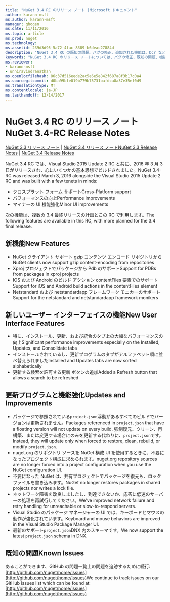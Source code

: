 ```yaml
---
title: "NuGet 3.4 RC のリリース ノート |Microsoft ドキュメント"
author: karann-msft
ms.author: karann-msft
manager: ghogen
ms.date: 11/11/2016
ms.topic: article
ms.prod: nuget
ms.technology: 
ms.assetid: 239d3d95-5a72-4fac-8389-b6deac27884d
description: "NuGet 3.4 RC の既知の問題、バグの修正、追加された機能は、Dcr などのリリース ノートします。"
keywords: "NuGet 3.4 RC のリリース ノートについては、バグの修正、既知の問題、機能、Dcr を追加します。"
ms.reviewer:
- karann-msft
- unniravindranathan
ms.openlocfilehash: 86c37d516eede2ac5e6e5e842f687a8f3b17c0a4
ms.sourcegitcommit: d0ba99bfe019b779b75731bafdca8a37e35ef0d9
ms.translationtype: MT
ms.contentlocale: ja-JP
ms.lasthandoff: 12/14/2017
---
```

# <a name="nuget-34-rc-release-notes"></a><span data-ttu-id="869ec-104">NuGet 3.4 RC のリリース ノート</span><span class="sxs-lookup"><span data-stu-id="869ec-104">NuGet 3.4-RC Release Notes</span></span>

<span data-ttu-id="869ec-105">[NuGet 3.3 リリース ノート](../release-notes/nuget-3.3.md) | [NuGet 3.4 リリース ノート](../release-notes/nuget-3.4.md)</span><span class="sxs-lookup"><span data-stu-id="869ec-105">[NuGet 3.3 Release Notes](../release-notes/nuget-3.3.md) | [NuGet 3.4 Release Notes](../release-notes/nuget-3.4.md)</span></span>

<span data-ttu-id="869ec-106">NuGet 3.4 RC では、Visual Studio 2015 Update 2 RC と共に、2016 年 3 月 3日がリリースされ、心にいくつかの基本思想でビルドされました。</span><span class="sxs-lookup"><span data-stu-id="869ec-106">NuGet 3.4-RC was released March 3, 2016 alongside the Visual Studio 2015 Update 2 RC and was built with a few tenets in minds:</span></span>

*  <span data-ttu-id="869ec-107">クロスプラット フォーム サポート</span><span class="sxs-lookup"><span data-stu-id="869ec-107">Cross-Platform support</span></span>
*  <span data-ttu-id="869ec-108">パフォーマンスの向上</span><span class="sxs-lookup"><span data-stu-id="869ec-108">Performance improvements</span></span>
*  <span data-ttu-id="869ec-109">マイナーの UI 機能強化</span><span class="sxs-lookup"><span data-stu-id="869ec-109">Minor UI improvements</span></span>

<span data-ttu-id="869ec-110">次の機能は、複数の 3.4 最終リリースの計画とこの RC で利用します。</span><span class="sxs-lookup"><span data-stu-id="869ec-110">The following features are available in this RC, with more planned for the 3.4 final release.</span></span>

## <a name="new-features"></a><span data-ttu-id="869ec-111">新機能</span><span class="sxs-lookup"><span data-stu-id="869ec-111">New Features</span></span>

* <span data-ttu-id="869ec-112">NuGet クライアント サポート gzip コンテンツ エンコード リポジトリから</span><span class="sxs-lookup"><span data-stu-id="869ec-112">NuGet clients now support gzip content-encoding from repositories</span></span>
* <span data-ttu-id="869ec-113">Xproj プロジェクトでパッケージから Pdb のサポート</span><span class="sxs-lookup"><span data-stu-id="869ec-113">Support for PDBs from packages in xproj projects</span></span>
* <span data-ttu-id="869ec-114">IOS および Android のビルド アクション contentFiles 要素でのサポート</span><span class="sxs-lookup"><span data-stu-id="869ec-114">Support for iOS and Android build actions in the contentFiles element</span></span>
* <span data-ttu-id="869ec-115">Netstandard および netstandardapp フレームワーク モニカーのサポート</span><span class="sxs-lookup"><span data-stu-id="869ec-115">Support for the netstandard and netstandardapp framework monikers</span></span>

## <a name="new-user-interface-features"></a><span data-ttu-id="869ec-116">新しいユーザー インターフェイスの機能</span><span class="sxs-lookup"><span data-stu-id="869ec-116">New User Interface Features</span></span>

* <span data-ttu-id="869ec-117">特に、インストール、更新、および統合のタブ上の大幅なパフォーマンスの向上</span><span class="sxs-lookup"><span data-stu-id="869ec-117">Significant performance improvements especially on the Installed, Updates, and Consolidate tabs</span></span>
* <span data-ttu-id="869ec-118">インストールされているし、更新プログラムのタブがアルファベット順に並べ替えられました</span><span class="sxs-lookup"><span data-stu-id="869ec-118">Installed and Updates tabs are now sorted alphabetically</span></span>
* <span data-ttu-id="869ec-119">更新する検索を許可する更新 ボタンの追加</span><span class="sxs-lookup"><span data-stu-id="869ec-119">Added a Refresh button that allows a search to be refreshed</span></span>

## <a name="updates-and-improvements"></a><span data-ttu-id="869ec-120">更新プログラムと機能強化</span><span class="sxs-lookup"><span data-stu-id="869ec-120">Updates and Improvements</span></span>

* <span data-ttu-id="869ec-121">パッケージで参照されている`project.json`浮動があるすべてのビルドでバージョンは更新されません。</span><span class="sxs-lookup"><span data-stu-id="869ec-121">Packages referenced in `project.json` that have a floating version will not update on every build.</span></span> <span data-ttu-id="869ec-122">強制復元、クリーン、再構築、または変更する場合にのみを更新する代わりに、`project.json`です。</span><span class="sxs-lookup"><span data-stu-id="869ec-122">Instead, they will update only when forced to restore, clean, rebuild, or modify `project.json`.</span></span>
* <span data-ttu-id="869ec-123">nuget.org のリポジトリ ソースを NuGet 構成 UI を使用するときに、不要になったプロジェクト構成に求められます。</span><span class="sxs-lookup"><span data-stu-id="869ec-123">nuget.org repository sources are no longer forced into a project configuration when you use the NuGet configuration UI.</span></span>
* <span data-ttu-id="869ec-124">不要になった NuGet は、共有プロジェクトでパッケージを復元も、ロック ファイルを書き込みます。</span><span class="sxs-lookup"><span data-stu-id="869ec-124">NuGet no longer restores packages in shared projects nor writes a lock file.</span></span>
* <span data-ttu-id="869ec-125">ネットワーク障害を改良しましたし、到達できないか、応答に低速のサーバーの処理を再試行してください。</span><span class="sxs-lookup"><span data-stu-id="869ec-125">We've improved network failure and retry handling for unreachable or slow-to-respond servers.</span></span>
* <span data-ttu-id="869ec-126">Visual Studio のパッケージ マネージャーの UI では、キーボードとマウスの動作が強化されています。</span><span class="sxs-lookup"><span data-stu-id="869ec-126">Keyboard and mouse behaviors are improved in the Visual Studio Package Manager UI.</span></span>
* <span data-ttu-id="869ec-127">最新のサポート`project.json`DNX 内のスキーマです。</span><span class="sxs-lookup"><span data-stu-id="869ec-127">We now support the latest `project.json` schema in DNX.</span></span>

## <a name="known-issues"></a><span data-ttu-id="869ec-128">既知の問題</span><span class="sxs-lookup"><span data-stu-id="869ec-128">Known Issues</span></span>

<span data-ttu-id="869ec-129">あることができます、GitHub の問題一覧上の問題を追跡するために続行: [http://github.com/nuget/home/issues](http://github.com/nuget/home/issues)</span><span class="sxs-lookup"><span data-stu-id="869ec-129">We continue to track issues on our GitHub issues list which can be found at: [http://github.com/nuget/home/issues](http://github.com/nuget/home/issues)</span></span>